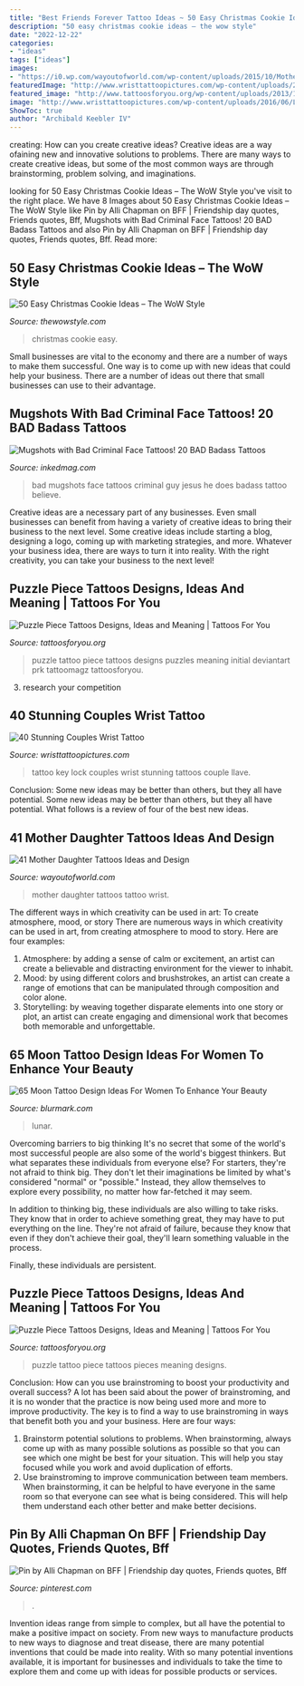 ```yaml
---
title: "Best Friends Forever Tattoo Ideas ~ 50 Easy Christmas Cookie Ideas – The Wow Style"
description: "50 easy christmas cookie ideas – the wow style"
date: "2022-12-22"
categories:
- "ideas"
tags: ["ideas"]
images:
- "https://i0.wp.com/wayoutofworld.com/wp-content/uploads/2015/10/Mother-daughter-tattoo15-503x670.jpg?resize=503%2C670"
featuredImage: "http://www.wristtattoopictures.com/wp-content/uploads/2016/06/Lock-And-Key-Tattoo-WT119-537x800.jpg"
featured_image: "http://www.tattoosforyou.org/wp-content/uploads/2013/11/Puzzle-Piece-Tattoo.jpg"
image: "http://www.wristtattoopictures.com/wp-content/uploads/2016/06/Lock-And-Key-Tattoo-WT119-537x800.jpg"
ShowToc: true
author: "Archibald Keebler IV"
---
```



creating: How can you create creative ideas?
Creative ideas are a way ofaining new and innovative solutions to problems. There are many ways to create creative ideas, but some of the most common ways are through brainstorming, problem solving, and imaginations.

	

		
looking for 50 Easy Christmas Cookie Ideas – The WoW Style you've visit to the right place. We have 8 Images about 50 Easy Christmas Cookie Ideas – The WoW Style like Pin by Alli Chapman on BFF | Friendship day quotes, Friends quotes, Bff, Mugshots with Bad Criminal Face Tattoos! 20 BAD Badass Tattoos and also Pin by Alli Chapman on BFF | Friendship day quotes, Friends quotes, Bff. Read more:
		
    
## 50 Easy Christmas Cookie Ideas – The WoW Style

<img loading=lazy src="http://thewowstyle.com/wp-content/uploads/2014/11/3712.jpg" onerror="this.onerror=null;this.src='https://tse3.mm.bing.net/th?id=OIP.GgbkdB5YxmocVnrkZj-g7gHaLH&amp;pid=15.1';" alt="50 Easy Christmas Cookie Ideas – The WoW Style">

_Source: thewowstyle.com_

>christmas cookie easy. 

	

Small businesses are vital to the economy and there are a number of ways to make them successful. One way is to come up with new ideas that could help your business. There are a number of ideas out there that small businesses can use to their advantage.

    
## Mugshots With Bad Criminal Face Tattoos! 20 BAD Badass Tattoos

<img loading=lazy src="https://www.inkedmag.com/.image/t_share/MTU5NTgyNTQyMTMwMTI4NTYw/nov04201141.jpg" onerror="this.onerror=null;this.src='https://tse2.mm.bing.net/th?id=OIP.pPLOhYGAr0p11IK2uPxzlAHaJQ&amp;pid=15.1';" alt="Mugshots with Bad Criminal Face Tattoos! 20 BAD Badass Tattoos">

_Source: inkedmag.com_

>bad mugshots face tattoos criminal guy jesus he does badass tattoo believe. 

	

Creative ideas are a necessary part of any businesses. Even small businesses can benefit from having a variety of creative ideas to bring their business to the next level. Some creative ideas include starting a blog, designing a logo, coming up with marketing strategies, and more. Whatever your business idea, there are ways to turn it into reality. With the right creativity, you can take your business to the next level!

    
## Puzzle Piece Tattoos Designs, Ideas And Meaning | Tattoos For You

<img loading=lazy src="http://www.tattoosforyou.org/wp-content/uploads/2013/11/Puzzle-Piece-Tattoo.jpg" onerror="this.onerror=null;this.src='https://tse3.mm.bing.net/th?id=OIP.18qSVlBoPwfXyP3iUHoKvQHaLH&amp;pid=15.1';" alt="Puzzle Piece Tattoos Designs, Ideas and Meaning | Tattoos For You">

_Source: tattoosforyou.org_

>puzzle tattoo piece tattoos designs puzzles meaning initial deviantart prk tattoomagz tattoosforyou. 

	

3. research your competition 

    
## 40 Stunning Couples Wrist Tattoo

<img loading=lazy src="http://www.wristtattoopictures.com/wp-content/uploads/2016/06/Lock-And-Key-Tattoo-WT119-537x800.jpg" onerror="this.onerror=null;this.src='https://tse4.mm.bing.net/th?id=OIP.ARKWc5cx8jcH7zTakKIKywHaLC&amp;pid=15.1';" alt="40 Stunning Couples Wrist Tattoo">

_Source: wristtattoopictures.com_

>tattoo key lock couples wrist stunning tattoos couple llave. 

	

Conclusion: Some new ideas may be better than others, but they all have potential.
Some new ideas may be better than others, but they all have potential. What follows is a review of four of the best new ideas.

    
## 41 Mother Daughter Tattoos Ideas And Design

<img loading=lazy src="https://i0.wp.com/wayoutofworld.com/wp-content/uploads/2015/10/Mother-daughter-tattoo15-503x670.jpg?resize=503%2C670" onerror="this.onerror=null;this.src='https://tse2.mm.bing.net/th?id=OIP.Q1ruZEUMo2I_BGeP7r2h6wHaJ3&amp;pid=15.1';" alt="41 Mother Daughter Tattoos Ideas and Design">

_Source: wayoutofworld.com_

>mother daughter tattoos tattoo wrist. 

	

The different ways in which creativity can be used in art: To create atmosphere, mood, or story
There are numerous ways in which creativity can be used in art, from creating atmosphere to mood to story. Here are four examples:
1. Atmosphere: by adding a sense of calm or excitement, an artist can create a believable and distracting environment for the viewer to inhabit.
2. Mood: by using different colors and brushstrokes, an artist can create a range of emotions that can be manipulated through composition and color alone.
3. Storytelling: by weaving together disparate elements into one story or plot, an artist can create engaging and dimensional work that becomes both memorable and unforgettable.

    
## 65 Moon Tattoo Design Ideas For Women To Enhance Your Beauty

<img loading=lazy src="https://www.blurmark.com/wp-content/uploads/2017/03/Lunar-Exploration-On-Back-768x816.jpg" onerror="this.onerror=null;this.src='https://tse2.mm.bing.net/th?id=OIP.oaR2_tg4-jO4qHHeWqwOPQHaH3&amp;pid=15.1';" alt="65 Moon Tattoo Design Ideas For Women To Enhance Your Beauty">

_Source: blurmark.com_

>lunar. 

	

Overcoming barriers to big thinking
It's no secret that some of the world's most successful people are also some of the world's biggest thinkers. But what separates these individuals from everyone else?
For starters, they're not afraid to think big. They don't let their imaginations be limited by what's considered "normal" or "possible." Instead, they allow themselves to explore every possibility, no matter how far-fetched it may seem.

In addition to thinking big, these individuals are also willing to take risks. They know that in order to achieve something great, they may have to put everything on the line. They're not afraid of failure, because they know that even if they don't achieve their goal, they'll learn something valuable in the process.

 Finally, these individuals are persistent.

    
## Puzzle Piece Tattoos Designs, Ideas And Meaning | Tattoos For You

<img loading=lazy src="http://www.tattoosforyou.org/wp-content/uploads/2013/11/Puzzle-Pieces-Tattoo.jpg" onerror="this.onerror=null;this.src='https://tse2.mm.bing.net/th?id=OIP.W1LU6MHmCLCMoNzTzGGy0QHaJ4&amp;pid=15.1';" alt="Puzzle Piece Tattoos Designs, Ideas and Meaning | Tattoos For You">

_Source: tattoosforyou.org_

>puzzle tattoo piece tattoos pieces meaning designs. 

	

Conclusion: How can you use brainstroming to boost your productivity and overall success?
A lot has been said about the power of brainstroming, and it is no wonder that the practice is now being used more and more to improve productivity. The key is to find a way to use brainstroming in ways that benefit both you and your business. Here are four ways: 
1. Brainstorm potential solutions to problems. When brainstorming, always come up with as many possible solutions as possible so that you can see which one might be best for your situation. This will help you stay focused while you work and avoid duplication of efforts. 
2. Use brainstroming to improve communication between team members. When brainstorming, it can be helpful to have everyone in the same room so that everyone can see what is being considered. This will help them understand each other better and make better decisions. 

    
## Pin By Alli Chapman On BFF | Friendship Day Quotes, Friends Quotes, Bff

<img loading=lazy src="https://i.pinimg.com/736x/ff/ca/31/ffca31e72580d6a11891bad6c67d1d1f.jpg" onerror="this.onerror=null;this.src='https://tse3.mm.bing.net/th?id=OIP.5tuS77kCpLDygwu9JKSvtgHaKF&amp;pid=15.1';" alt="Pin by Alli Chapman on BFF | Friendship day quotes, Friends quotes, Bff">

_Source: pinterest.com_

>. 

	

Invention ideas range from simple to complex, but all have the potential to make a positive impact on society. From new ways to manufacture products to new ways to diagnose and treat disease, there are many potential inventions that could be made into reality. With so many potential inventions available, it is important for businesses and individuals to take the time to explore them and come up with ideas for possible products or services.

